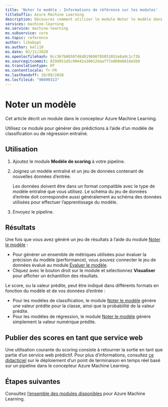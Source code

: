 ```yaml
---
title: 'Noter le modèle : Informations de référence sur les modules'
titleSuffix: Azure Machine Learning
description: Découvrez comment utiliser le module Noter le modèle dans Azure Machine Learning pour générer des prédictions à l’aide d’un modèle de classification ou de régression entraîné.
services: machine-learning
ms.service: machine-learning
ms.subservice: core
ms.topic: reference
author: likebupt
ms.author: keli19
ms.date: 02/11/2020
ms.openlocfilehash: 0cc367b86507d6d819608795851052e8a0c1c73b
ms.sourcegitcommit: 829d951d5c90442a38012daaf77e86046018e5b9
ms.translationtype: HT
ms.contentlocale: fr-FR
ms.lasthandoff: 10/09/2020
ms.locfileid: "90890313"
---
```

# <a name="score-model"></a>Noter un modèle

Cet article décrit un module dans le concepteur Azure Machine Learning.

Utilisez ce module pour générer des prédictions à l’aide d’un modèle de classification ou de régression entraîné.

## <a name="how-to-use"></a>Utilisation

1. Ajoutez le module **Modèle de scoring** à votre pipeline.

2. Joignez un modèle entraîné et un jeu de données contenant de nouvelles données d’entrée. 

    Les données doivent être dans un format compatible avec le type de modèle entraîné que vous utilisez. Le schéma du jeu de données d’entrée doit correspondre aussi généralement au schéma des données utilisées pour effectuer l’apprentissage du modèle.

3. Envoyez le pipeline.

## <a name="results"></a>Résultats

Une fois que vous avez généré un jeu de résultats à l’aide du module [Noter le modèle](./score-model.md) :

+ Pour générer un ensemble de métriques utilisées pour évaluer la précision du modèle (performance), vous pouvez connecter le jeu de données évalué au module [Évaluer le modèle](./evaluate-model.md). 
+ Cliquez avec le bouton droit sur le module et sélectionnez **Visualiser** pour afficher un échantillon des résultats.
<!-- + To Save the results to a dataset. -->

Le score, ou la valeur prédite, peut être indiqué dans différents formats en fonction du modèle et de vos données d’entrée :

- Pour les modèles de classification, le module [Noter le modèle](./score-model.md) génère une valeur prédite pour la classe, ainsi que la probabilité de la valeur prédite.
- Pour les modèles de régression, le module [Noter le modèle](./score-model.md) génère simplement la valeur numérique prédite.


## <a name="publish-scores-as-a-web-service"></a>Publier des scores en tant que service web

Une utilisation courante du scoring consiste à retourner la sortie en tant que partie d’un service web prédictif. Pour plus d’informations, consultez [ce didacticiel](https://docs.microsoft.com/azure/machine-learning/tutorial-designer-automobile-price-deploy) sur le déploiement d’un point de terminaison en temps réel basé sur un pipeline dans le concepteur Azure Machine Learning.

## <a name="next-steps"></a>Étapes suivantes

Consultez [l’ensemble des modules disponibles](module-reference.md) pour Azure Machine Learning. 